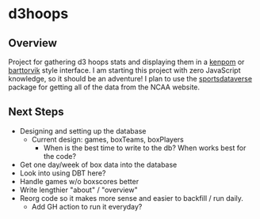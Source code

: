 # d3hoops

## Overview
Project for gathering d3 hoops stats and displaying them in a [kenpom](https://kenpom.com) or [barttorvik](https://barttorvik.com) style interface. I am starting this project with zero JavaScript knowledge, so it should be an adventure! I plan to use the [sportsdataverse](https://www.npmjs.com/package/sportsdataverse) package for getting all of the data from the NCAA website.

## Next Steps
- Designing and setting up the database
  - Current design: games, boxTeams, boxPlayers
    - When is the best time to write to the db? When works best for the code?
- Get one day/week of box data into the database
- Look into using DBT here?
- Handle games w/o boxscores better
- Write lengthier "about" / "overview"
- Reorg code so it makes more sense and easier to backfill / run daily.
  - Add GH action to run it everyday?
